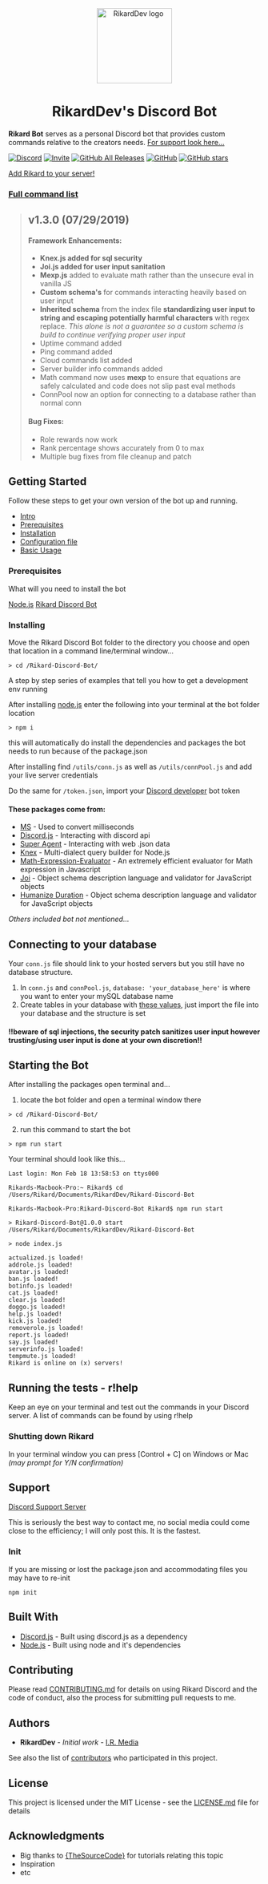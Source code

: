 <div align="center">
  <a href="https://discordapp.com/oauth2/authorize?client_id=546796439725015050&permissions=2080898167&scope=bot">
    <img src="https://i.imgur.com/Y1Z0WBT.png" alt="RikardDev logo" width="150" height="150">
  </a>
</div>
<h1 align="center">RikardDev's Discord Bot</h1>


**Rikard Bot** serves as a personal Discord bot that provides custom commands relative to the creators needs. [For support look here...](https://github.com/riforik/Rikard-Discord-Bot/blob/production/README.md#support)


[![Discord](https://img.shields.io/discord/600715508697792551.svg?color=%237289DA&logo=discord&logoColor=White&style=flat)](https://discord.gg/mZzsJfg)
[![Invite](https://img.shields.io/badge/Rikard-Invite%20to%20Server.svg?color=%237289DA&logo=discord&logoColor=White&style=flat)](https://discordapp.com/oauth2/authorize?client_id=546796439725015050&permissions=2080898167&scope=bot)
[![GitHub All Releases](https://img.shields.io/github/downloads/riforik/Rikard-Discord-Bot/total.svg)](https://github.com/riforik/Rikard-Discord-Bot/blob/master/)
[![GitHub](https://img.shields.io/github/license/riforik/Rikard-Discord-Bot.svg)](https://github.com/riforik/Rikard-Discord-Bot/blob/staging/LICENSE)
[![GitHub stars](https://img.shields.io/github/stars/riforik/Rikard-Discord-Bot.svg?style=social)](https://github.com/riforik/Rikard-Discord-Bot/stargazers)

[Add Rikard to your server!](https://discordapp.com/oauth2/authorize?client_id=546796439725015050&permissions=2080898167&scope=bot)

### [Full command list](./commands/CommandList.md)

> ## v1.3.0 (07/29/2019)
>
> #### Framework Enhancements:
>
> - **Knex.js added for sql security**
> - **Joi.js added for user input sanitation**
> - **Mexp.js** added to evaluate math rather than the unsecure eval in vanilla JS
> - **Custom schema's** for commands interacting heavily based on user input
> - **Inherited schema** from the index file **standardizing user input to string and escaping potentially harmful characters** with regex replace. *This alone is not a guarantee so a custom schema is build to continue verifying proper user input*
> - Uptime command added
> - Ping command added
> - Cloud commands list added
> - Server builder info commands added
> - Math command now uses **mexp** to ensure that equations are safely calculated and code does not slip past eval methods
> - ConnPool now an option for connecting to a database rather than normal conn
>
> #### Bug Fixes:
> - Role rewards now work
> - Rank percentage shows accurately from 0 to max
> - Multiple bug fixes from file cleanup and patch


## Getting Started
Follow these steps to get your own version of the bot up and running.

- [Intro](#rikarddevs-discord-bot)
- [Prerequisites](#prerequisites)
- [Installation](#installing)
- [Configuration file](#connecting-to-your-database)
- [Basic Usage](#starting-the-bot)

### Prerequisites

What will you need to install the bot

[Node.js](https://nodejs.org/en/)
[Rikard Discord Bot](https://github.com/riforik/Rikard-Discord-Bot/releases/tag/v1.2.0)

### Installing
Move the Rikard Discord Bot folder to the directory you choose and open that location in a command line/terminal window...

```shell
> cd /Rikard-Discord-Bot/
```

A step by step series of examples that tell you how to get a development env running

After installing [node.js](https://nodejs.org/en/) enter the following into your terminal at the bot folder location

```shell
> npm i
```
this will automatically do install the dependencies and packages the bot needs to run because of the package.json

After installing find `/utils/conn.js` as well as `/utils/connPool.js` and add your live server credentials

Do the same for `/token.json`, import your [Discord developer](https://discordapp.com/developers/applications/) bot token


#### These packages come from:

* [MS](https://www.npmjs.com/package/ms) - Used to convert milliseconds
* [Discord.js](https://discord.js.org/#/) - Interacting with discord api
* [Super Agent](https://www.npmjs.com/package/superagent) - Interacting with web .json data
* [Knex](https://www.npmjs.com/package/knex) - Multi-dialect query builder for Node.js
* [Math-Expression-Evaluator](https://www.npmjs.com/package/superagent) - An extremely efficient evaluator for Math expression in Javascript
* [Joi](https://www.npmjs.com/package/@hapi/joi) - Object schema description language and validator for JavaScript objects
* [Humanize Duration](https://www.npmjs.com/package/humanize-duration) - Object schema description language and validator for JavaScript objects

*Others included bot not mentioned...*





## Connecting to your database
Your `conn.js` file should link to your hosted servers but you still have no database structure.

1. In `conn.js` and `connPool.js`, `database: 'your_database_here'` is where you want to enter your mySQL database name
2. Create tables in your database with [these values](https://github.com/riforik/Rikard-Discord-Bot/tree/production/utils/db.sql), just import the file into your database and the structure is set


#### !!beware of **sql injections**, the security patch sanitizes user input however trusting/using user input is done at your own discretion!!


## Starting the Bot
After installing the packages
open terminal and...

1. locate the bot folder and open a terminal window there
```shell
> cd /Rikard-Discord-Bot/
```

2. run this command to start the bot
```shell
> npm run start
```

Your terminal should look like this...
```shell
Last login: Mon Feb 18 13:58:53 on ttys000

Rikards-Macbook-Pro:~ Rikard$ cd /Users/Rikard/Documents/RikardDev/Rikard-Discord-Bot

Rikards-Macbook-Pro:Rikard-Discord-Bot Rikard$ npm run start

> Rikard-Discord-Bot@1.0.0 start /Users/Rikard/Documents/RikardDev/Rikard-Discord-Bot

> node index.js

actualized.js loaded!
addrole.js loaded!
avatar.js loaded!
ban.js loaded!
botinfo.js loaded!
cat.js loaded!
clear.js loaded!
doggo.js loaded!
help.js loaded!
kick.js loaded!
removerole.js loaded!
report.js loaded!
say.js loaded!
serverinfo.js loaded!
tempmute.js loaded!
Rikard is online on (x) servers!
```

## Running the tests - r!help

Keep an eye on your terminal and test out the commands in your Discord server. A list of commands can be found by using r!help

### Shutting down Rikard

In your terminal window you can press [Control + C] on Windows or Mac *(may prompt for Y/N confirmation)*

## Support

[Discord Support Server](https://discord.gg/mZzsJfg)

This is seriously the best way to contact me, no social media could come close to the efficiency; I will only post this. It is the fastest.

### Init

If you are missing or lost the package.json and accommodating files you may have to re-init

```shell
npm init
```

## Built With

* [Discord.js](https://discord.js.org/#/) - Built using discord.js as a dependency
* [Node.js](https://nodejs.org/en/) - Built using node and it's dependencies

## Contributing

Please read [CONTRIBUTING.md](https://gist.github.com/PurpleBooth/b24679402957c63ec426) for details on using Rikard Discord and the code of conduct, also the process for submitting pull requests to me.


## Authors

* **RikardDev** - *Initial work* - [I.R. Media](https://isaiahrobinson.ca/)

See also the list of [contributors](https://github.com/riforik/Rikard-Discord-Bot/contributors) who participated in this project.

## License

This project is licensed under the MIT License - see the [LICENSE.md](LICENSE.md) file for details

## Acknowledgments

* Big thanks to [{TheSourceCode}](https://www.youtube.com/channel/UCNXt2MrZaqfIBknamqwzeXA) for tutorials relating this topic
* Inspiration
* etc

